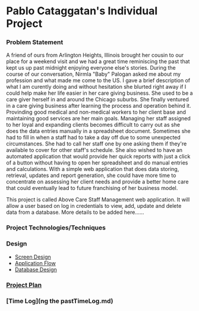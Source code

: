 # Pablo Cataggatan's Individual Project

### Problem Statement

A friend of ours from Arlington Heights, Illinois brought her cousin to our place for a weekend visit and we had a great time reminiscing the past that kept us up past midnight enjoying everyone else's stories. During the course of our conversation, Nirmla "Baby" Palogan asked me about my profession and what made me come to the US. I gave a brief description of what I am curently doing and without hesitation she blurted right away if I could help make her life easier in her care giving business. She used to be a care giver herself in and around the Chicago suburbs. She finally ventured in a care giving business after learning the process and operation behind it. Provinding good medical and non-medical workers to her client base and maintaining good services are her main goals. Managing her staff assigned to her loyal and expanding clients becomes difficult to carry out as she does the data entries manually in a spreadsheet document. Sometimes she had to fill in when a staff had to take a day off due to some unexpected circumstances. She had to call her staff one by one asking them if they're available to cover for other staff's schedule. She also wished to have an automated application that would provide her quick reports with just a click of a button without having to open her spreadsheet and do manual entries and calculations. With a simple web application that does data storing, retrieval, updates and report generation, she could have more time to concentrate on assessing her client needs and provide a better home care that could eventually lead to future franchising of her business model.

This project is called Above Care Staff Management web application. It will allow a user based on log in credentials to view, add, update and delete data from a database. More details to be added here......  

### Project Technologies/Techniques

### Design
* [Screen Design](DesignDocuments/Screens.md)
* [Application Flow](DesignDocuments/ApplicationFlow.md)
* [Database Design](DesignDocuments/DatabaseDiagram.png)

### [Project Plan](ProjectPlan.md)

### [Time Log](ng the pastTimeLog.md) 
